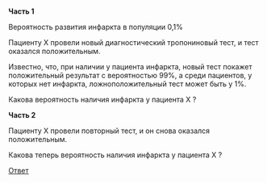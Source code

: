 #

**Часть 1**

Вероятность развития инфаркта в популяции 0,1%

Пациенту Х провели новый диагностический тропониновый тест, и тест оказался положительным. 

Известно, что, при наличии у пациента инфаркта, новый тест покажет положительный результат с вероятностью 99%, а среди пациентов, у которых нет инфаркта, ложноположительный тест может быть у 1%. 

Какова вероятность наличия инфаркта у пациента Х ?

**Часть 2**

Пациенту Х провели повторный тест, и он снова оказался положительным.

Какова теперь вероятность наличия инфаркта у пациента Х ?

[Ответ](/docs/tasks/simple_bayes/answer.md)
